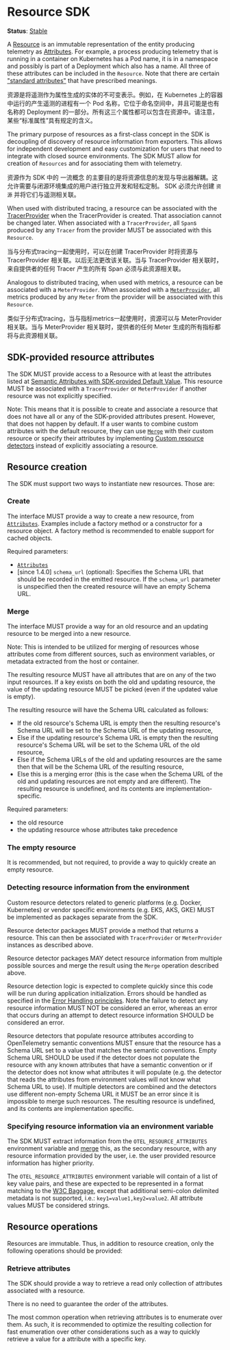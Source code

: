 # Resource SDK

**Status**: [Stable](../document-status.md)

A [Resource](../overview.md#resources) is an immutable representation of the entity producing
telemetry as [Attributes](../common/common.md#attributes).
For example, a process producing telemetry that is running in a
container on Kubernetes has a Pod name, it is in a namespace and possibly is
part of a Deployment which also has a name. All three of these attributes can be
included in the `Resource`. Note that there are certain
["standard attributes"](semantic_conventions/README.md) that have prescribed meanings.

资源是将遥测作为属性生成的实体的不可变表示。例如，在 Kubernetes 上的容器中运行的产生遥测的进程有一个 Pod 名称，它位于命名空间中，并且可能是也有名称的 Deployment 的一部分。所有这三个属性都可以包含在资源中。请注意，某些“标准属性”具有规定的含义。

The primary purpose of resources as a first-class concept in the SDK is
decoupling of discovery of resource information from exporters. This allows for
independent development and easy customization for users that need to integrate
with closed source environments. The SDK MUST allow for creation of `Resources` and
for associating them with telemetry.

资源作为 SDK 中的 一流概念 的主要目的是将资源信息的发现与导出器解耦。这允许需要与闭源环境集成的用户进行独立开发和轻松定制。 SDK 必须允许创建 `资源` 并将它们与遥测相关联。

When used with distributed tracing, a resource can be associated with the
[TracerProvider](../trace/api.md#tracerprovider) when the TracerProvider is created.
That association cannot be changed later.
When associated with a `TracerProvider`,
all `Span`s produced by any `Tracer` from the provider MUST be associated with this `Resource`.

当与分布式tracing一起使用时，可以在创建 TracerProvider 时将资源与 TracerProvider 相关联。以后无法更改该关联。当与 TracerProvider 相关联时，来自提供者的任何 Tracer 产生的所有 Span 必须与此资源相关联。

Analogous to distributed tracing, when used with metrics,
a resource can be associated with a `MeterProvider`.
When associated with a [`MeterProvider`](../metrics/api.md#meterprovider),
all metrics produced by any `Meter` from the provider will be
associated with this `Resource`.

类似于分布式tracing，当与指标metrics一起使用时，资源可以与 MeterProvider 相关联。当与 MeterProvider 相关联时，提供者的任何 Meter 生成的所有指标都将与此资源相关联。

## SDK-provided resource attributes

The SDK MUST provide access to a Resource with at least the attributes listed at
[Semantic Attributes with SDK-provided Default Value](semantic_conventions/README.md#semantic-attributes-with-sdk-provided-default-value).
This resource MUST be associated with a `TracerProvider` or `MeterProvider`
if another resource was not explicitly specified.

Note: This means that it is possible to create and associate a resource that
does not have all or any of the SDK-provided attributes present. However, that
does not happen by default. If a user wants to combine custom attributes with
the default resource, they can use [`Merge`](#merge) with their custom resource
or specify their attributes by implementing
[Custom resource detectors](#detecting-resource-information-from-the-environment)
instead of explicitly associating a resource.

## Resource creation

The SDK must support two ways to instantiate new resources. Those are:

### Create

The interface MUST provide a way to create a new resource, from [`Attributes`](../common/common.md#attributes).
Examples include a factory method or a constructor for a resource
object. A factory method is recommended to enable support for cached objects.

Required parameters:

- [`Attributes`](../common/common.md#attributes)
- [since 1.4.0] `schema_url` (optional): Specifies the Schema URL that should be
  recorded in the emitted resource. If the `schema_url` parameter is unspecified
  then the created resource will have an empty Schema URL.

### Merge

The interface MUST provide a way for an old resource and an
updating resource to be merged into a new resource.

Note: This is intended to be utilized for merging of resources whose attributes
come from different sources,
such as environment variables, or metadata extracted from the host or container.

The resulting resource MUST have all attributes that are on any of the two input resources.
If a key exists on both the old and updating resource, the value of the updating
resource MUST be picked (even if the updated value is empty).

The resulting resource will have the Schema URL calculated as follows:

- If the old resource's Schema URL is empty then the resulting resource's Schema
  URL will be set to the Schema URL of the updating resource,
- Else if the updating resource's Schema URL is empty then the resulting
  resource's Schema URL will be set to the Schema URL of the old resource,
- Else if the Schema URLs of the old and updating resources are the same then
  that will be the Schema URL of the resulting resource,
- Else this is a merging error (this is the case when the Schema URL of the old
  and updating resources are not empty and are different). The resulting resource is
  undefined, and its contents are implementation-specific.

Required parameters:

- the old resource
- the updating resource whose attributes take precedence

### The empty resource

It is recommended, but not required, to provide a way to quickly create an empty
resource.

### Detecting resource information from the environment

Custom resource detectors related to generic platforms (e.g. Docker, Kubernetes)
or vendor specific environments (e.g. EKS, AKS, GKE) MUST be implemented as
packages separate from the SDK.

Resource detector packages MUST provide a method that returns a resource. This
can then be associated with `TracerProvider` or `MeterProvider` instances as
described above.

Resource detector packages MAY detect resource information from multiple
possible sources and merge the result using the `Merge` operation described
above.

Resource detection logic is expected to complete quickly since this code will be
run during application initialization. Errors should be handled as specified in
the [Error Handling
principles](../error-handling.md#basic-error-handling-principles). Note the
failure to detect any resource information MUST NOT be considered an error,
whereas an error that occurs during an attempt to detect resource information
SHOULD be considered an error.

Resource detectors that populate resource attributes according to OpenTelemetry
semantic conventions MUST ensure that the resource has a Schema URL set to a
value that matches the semantic conventions. Empty Schema URL SHOULD be used if
the detector does not populate the resource with any known attributes that have
a semantic convention or if the detector does not know what attributes it will
populate (e.g. the detector that reads the attributes from environment values
will not know what Schema URL to use). If multiple detectors are combined and
the detectors use different non-empty Schema URL it MUST be an error since it is
impossible to merge such resources. The resulting resource is undefined, and its
contents are implementation specific.

### Specifying resource information via an environment variable

The SDK MUST extract information from the `OTEL_RESOURCE_ATTRIBUTES` environment
variable and [merge](#merge) this, as the secondary resource, with any resource
information provided by the user, i.e. the user provided resource information
has higher priority.

The `OTEL_RESOURCE_ATTRIBUTES` environment variable will contain of a list of
key value pairs, and these are expected to be represented in a format matching
to the [W3C Baggage](https://github.com/w3c/baggage/blob/fdc7a5c4f4a31ba2a36717541055e551c2b032e4/baggage/HTTP_HEADER_FORMAT.md#header-content),
except that additional semi-colon delimited metadata is not supported, i.e.:
`key1=value1,key2=value2`. All attribute values MUST be considered strings.

## Resource operations

Resources are immutable. Thus, in addition to resource creation,
only the following operations should be provided:

### Retrieve attributes

The SDK should provide a way to retrieve a read only collection of attributes
associated with a resource.

There is no need to guarantee the order of the attributes.

The most common operation when retrieving attributes is to enumerate over them. As
such, it is recommended to optimize the resulting collection for fast
enumeration over other considerations such as a way to quickly retrieve a value
for a attribute with a specific key.
